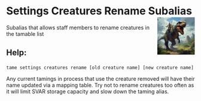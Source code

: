 <h1>Settings Creatures Rename Subalias<img align="right" src="../../../../Data/main.png" width="100px"></h1>

Subalias that allows staff members to rename creatures in the tamable list

## Help:
`tame settings creatures rename [old creature name] [new creature name]`

Any current tamings in process that use the creature removed will have their name updated via a mapping table. Try not to rename creatures too often as it will limit SVAR storage capacity and slow down the taming alias.
